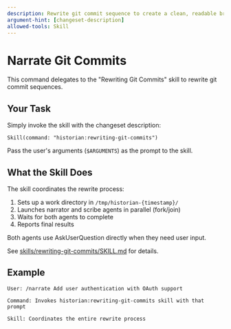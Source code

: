 ```yaml
---
description: Rewrite git commit sequence to create a clean, readable branch
argument-hint: [changeset-description]
allowed-tools: Skill
---
```


# Narrate Git Commits

This command delegates to the "Rewriting Git Commits" skill to rewrite git commit sequences.

## Your Task

Simply invoke the skill with the changeset description:

```
Skill(command: "historian:rewriting-git-commits")
```

Pass the user's arguments (`$ARGUMENTS`) as the prompt to the skill.

## What the Skill Does

The skill coordinates the rewrite process:
1. Sets up a work directory in `/tmp/historian-{timestamp}/`
2. Launches narrator and scribe agents in parallel (fork/join)
3. Waits for both agents to complete
4. Reports final results

Both agents use AskUserQuestion directly when they need user input.

See [skills/rewriting-git-commits/SKILL.md](../skills/rewriting-git-commits/SKILL.md) for details.

## Example

```
User: /narrate Add user authentication with OAuth support

Command: Invokes historian:rewriting-git-commits skill with that prompt

Skill: Coordinates the entire rewrite process
```
